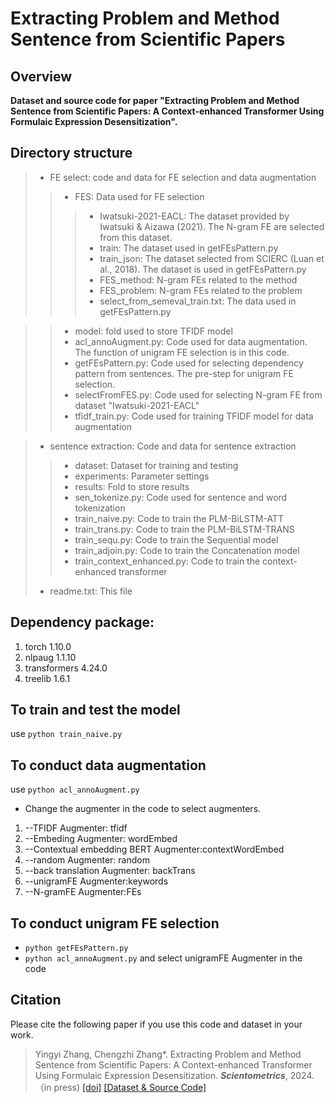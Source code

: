 # Extracting Problem and Method Sentence from Scientific Papers

## Overview

**Dataset and source code for paper "Extracting Problem and Method Sentence from Scientific Papers: A Context-enhanced Transformer Using Formulaic Expression Desensitization".**

## Directory structure
> -   FE select: code and data for FE selection and data augmentation
>> -   FES: Data used for FE selection
>>> *   Iwatsuki-2021-EACL: The dataset provided by Iwatsuki & Aizawa (2021). The N-gram FE are selected from this dataset.
>>> *   train: The dataset used in getFEsPattern.py
>>> *   train_json: The dataset selected from SCIERC  (Luan et al., 2018). The dataset is used in getFEsPattern.py
>>> *   FES_method: N-gram FEs related to the method
>>> *   FES_problem: N-gram FEs related to the problem
>>> *   select_from_semeval_train.txt: The data used in getFEsPattern.py

>> -   model: fold used to store TFIDF model
>> -   acl_annoAugment.py: Code used for data augmentation. The function of unigram FE selection is in this code.  
>> -   getFEsPattern.py: Code used for selecting dependency pattern from sentences. The pre-step for unigram FE selection.
>> -   selectFromFES.py: Code used for selecting N-gram FE from dataset "Iwatsuki-2021-EACL"
>> -   tfidf_train.py: Code used for training TFIDF model for data augmentation

> -   sentence extraction: Code and data for sentence extraction
>> -   dataset: Dataset for training and testing
>> -   experiments: Parameter settings
>> -   results: Fold to store results
>> -   sen_tokenize.py: Code used for sentence and word tokenization
>> -   train_naive.py: Code to train the PLM-BiLSTM-ATT
>> -   train_trans.py: Code to train the PLM-BiLSTM-TRANS
>> -   train_sequ.py: Code to train the Sequential model
>> -   train_adjoin.py: Code to train the Concatenation model
>> -   train_context_enhanced.py: Code to train the context-enhanced transformer
> -   readme.txt: This file


## Dependency package:
1.  torch 1.10.0  
1.  nlpaug  1.1.10
1.  transformers  4.24.0
1.  treelib  1.6.1


## To train and test the model
use <code>python train_naive.py</code>

## To conduct data augmentation
use <code>python acl_annoAugment.py</code>
*   Change the augmenter in the code to select augmenters.
1.  --TFIDF Augmenter: tfidf
2.  --Embeding Augmenter: wordEmbed
3.  --Contextual embedding BERT Augmenter:contextWordEmbed
4.  --random Augmenter: random
5.  --back translation Augmenter: backTrans
6.  --unigramFE Augmenter:keywords
7.  --N-gramFE Augmenter:FEs

## To conduct unigram FE selection
*  <code>python getFEsPattern.py</code>
*  <code>python acl_annoAugment.py</code> and select unigramFE Augmenter in the code


## Citation
Please cite the following paper if you use this code and dataset in your work.
    
>Yingyi Zhang, Chengzhi Zhang\*. Extracting Problem and Method Sentence from Scientific Papers: A Context-enhanced Transformer Using Formulaic Expression Desensitization. ***Scientometrics***, 2024. （in press)  [[doi]]()  [[Dataset & Source Code]](https://github.com/YingyiZhang/sentence-extraction-from-scientific-paper) 
